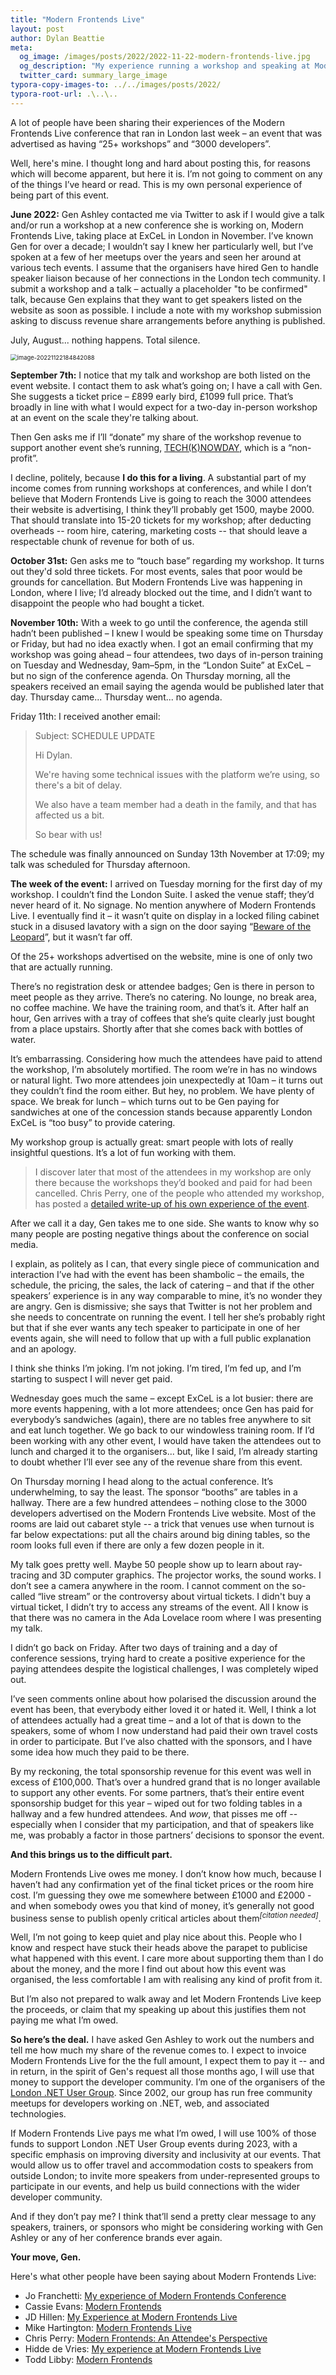 ```yaml
---
title: "Modern Frontends Live"
layout: post
author: Dylan Beattie
meta:
  og_image: /images/posts/2022/2022-11-22-modern-frontends-live.jpg
  og_description: "My experience running a workshop and speaking at Modern Frontends Live"
  twitter_card: summary_large_image
typora-copy-images-to: ../../images/posts/2022/
typora-root-url: .\..\..
---
```


A lot of people have been sharing their experiences of the Modern Frontends Live conference that ran in London last week – an event that was advertised as having “25+ workshops” and “3000  developers”.

Well, here's mine. I thought long and hard about posting this, for reasons which will become apparent, but here it is. I’m not going to comment on any of the things I’ve heard or read. This is my own personal experience of being part of this event.

**June 2022:** Gen Ashley contacted me via Twitter to ask if I would give a talk and/or run a workshop at a new conference she is working on, Modern Frontends Live, taking place at ExCeL in London in November. I’ve known Gen for over a decade; I wouldn’t say I knew her particularly well, but I’ve spoken at a few of her meetups over the years and seen her around at various tech events. I assume that the organisers have hired Gen to handle speaker liaison because of her connections in the London tech community. I submit a workshop and a talk – actually a placeholder "to be confirmed" talk, because Gen explains that they want to get speakers listed on the website as soon as possible. I include a note with my workshop submission asking to discuss revenue share arrangements before anything is published. 

July, August... nothing happens. Total silence.

<img src="/images/posts/2022/image-20221122184842088.png" alt="image-20221122184842088" style="zoom:67%;" />

**September 7th:** I notice that my talk and workshop are both listed on the event website. I contact them to ask what’s going on; I have a call with Gen. She suggests a ticket price – £899 early bird, £1099 full price. That’s broadly in line with what I would expect for a two-day in-person workshop at an event on the scale they're talking about.

Then Gen asks me if I’ll “donate” my share of the workshop revenue to support another event she’s running, [TECH(K)NOWDAY](https://www.techknowday.com/), which is a “non-profit”.

I decline, politely, because **I do this for a living**. A substantial part of my income comes from running workshops at conferences, and while I don’t believe that Modern Frontends Live is going to reach the 3000 attendees their website is advertising, I think they’ll probably get 1500, maybe 2000. That should translate into 15-20 tickets for my workshop; after deducting overheads -- room hire, catering, marketing costs -- that should leave a respectable chunk of revenue for both of us.

**October 31st:** Gen asks me to “touch base” regarding my workshop. It turns out they'd sold three tickets. For most events, sales that poor would be grounds for cancellation. But Modern Frontends Live was happening in London, where I live; I’d already blocked out the time, and I didn’t want to disappoint the people who had bought a ticket.

**November 10th:** With a week to go until the conference, the agenda still hadn’t been published – I knew I would be speaking some time on Thursday or Friday, but had no idea exactly when. I got an email confirming that my workshop was going ahead – four attendees, two days of in-person training on Tuesday and Wednesday, 9am–5pm, in the “London Suite” at ExCeL – but no sign of the conference agenda. On Thursday morning, all the speakers received an email saying the agenda would be published later that day. Thursday came... Thursday went... no agenda.

Friday 11th: I received another email:

>  Subject: SCHEDULE UPDATE
>
> Hi Dylan.
>
> We're having some technical issues with the platform we’re using, so there's a bit of delay.
>
> We also have a team member had a death in the family, and that has affected us a bit.
>
> So bear with us!

The schedule was finally announced on Sunday 13th November at 17:09; my talk was scheduled for Thursday afternoon.

**The week of the event:** I arrived on Tuesday morning for the first day of my workshop. I couldn’t find the London Suite. I asked the venue staff; they’d never heard of it. No signage. No mention anywhere of Modern Frontends Live. I eventually find it – it wasn’t quite on display in a locked filing cabinet stuck in a disused lavatory with a sign on the door saying “[Beware of the Leopard](https://www.goodreads.com/quotes/40705-but-the-plans-were-on-display-on-display-i-eventually)”, but it wasn’t far off. 

Of the 25+ workshops advertised on the website, mine is one of only two that are actually running.

There’s no registration desk or attendee badges; Gen is there in person to meet people as they arrive. There’s no catering. No lounge, no break area, no coffee machine. We have the training room, and that’s it. After half an hour, Gen arrives with a tray of coffees that she’s quite clearly just bought from a place upstairs. Shortly after that she comes back with bottles of water.

It’s embarrassing. Considering how much the attendees have paid to attend the workshop, I’m absolutely mortified. The room we’re in has no windows or natural light. Two more attendees join unexpectedly at 10am – it turns out they couldn’t find the room either. But hey, no problem. We have plenty of space. We break for lunch – which turns out to be Gen paying for sandwiches at one of the concession stands because apparently London ExCeL is “too busy” to provide catering.

My workshop group is actually great: smart people with lots of really insightful questions. It’s a lot of fun working with them.

> I discover later that most of the attendees in my workshop are only there because the workshops they’d booked and paid for had been cancelled. Chris Perry, one of the people who attended my workshop, has posted a [detailed write-up of his own experience of the event](https://christopherallanperry.github.io/blog/2022/11/20/modern_frontends-an_attendees_perspective.html).

After we call it a day, Gen takes me to one side. She wants to know why so many people are posting negative things about the conference on social media.

I explain, as politely as I can, that every single piece of communication and interaction I’ve had with the event has been shambolic – the emails, the schedule, the pricing, the sales, the lack of catering – and that if the other speakers’ experience is in any way comparable to mine, it’s no wonder they are angry. Gen is dismissive; she says that Twitter is not her problem and she needs to concentrate on running the event. I tell her she’s probably right but that if she ever wants any tech speaker to participate in one of her events again, she will need to follow that up with a full public explanation and an apology.

I think she thinks I’m joking. I’m not joking. I’m tired, I’m fed up, and I’m starting to suspect I will never get paid.

Wednesday goes much the same – except ExCeL is a lot busier: there are more events happening, with a lot more attendees; once Gen has paid for everybody’s sandwiches (again), there are no tables free anywhere to sit and eat lunch together. We go back to our windowless training room. If I’d been working with any other event, I would have taken the attendees out to lunch and charged it to the organisers... but, like I said, I’m already starting to doubt whether I’ll ever see any of the revenue share from this event.

On Thursday morning I head along to the actual conference. It’s underwhelming, to say the least. The sponsor “booths” are tables in a hallway. There are a few hundred attendees – nothing close to the 3000 developers advertised on the Modern Frontends Live website. Most of the rooms are laid out cabaret style -- a trick that venues use when turnout is far below expectations: put all the chairs around big dining tables, so the room looks full even if there are only a few dozen people in it.

My talk goes pretty well. Maybe 50 people show up to learn about ray-tracing and 3D computer graphics. The projector works, the sound works. I don’t see a camera anywhere in the room. I cannot comment on the so-called “live stream” or the controversy about virtual tickets. I didn't buy a virtual ticket, I didn’t try to access any streams of the event. All I know is that there was no camera in the Ada Lovelace room where I was presenting my talk.

I didn’t go back on Friday. After two days of training and a day of conference sessions, trying hard to create a positive experience for the paying attendees despite the logistical challenges, I was completely wiped out.

I’ve seen comments online about how polarised the discussion around the event has been, that everybody either loved it or hated it. Well, I think a lot of attendees actually had a great time – and a lot of that is down to the speakers, some of whom I now understand had paid their own travel costs in order to participate. But I’ve also chatted with the sponsors, and I have some idea how much they paid to be there.

By my reckoning, the total sponsorship revenue for this event was well in excess of £100,000. That’s over a hundred grand that is no longer available to support any other events. For some partners, that’s their entire event sponsorship budget for this year – wiped out for two folding tables in a hallway and a few hundred attendees. And *wow*, that pisses me off -- especially when I consider that my participation, and that of speakers like me, was probably a factor in those partners’ decisions to sponsor the event.

**And this brings us to the difficult part.**

Modern Frontends Live owes me money. I don’t know how much, because I haven’t had any confirmation yet of the final ticket prices or the room hire cost. I’m guessing they owe me somewhere between £1000 and £2000 - and when somebody owes you that kind of money, it’s generally not good business sense to publish openly critical articles about them<sup>*[citation needed]*</sup>.

Well, I’m not going to keep quiet and play nice about this. People who I know and respect have stuck their heads above the parapet to publicise what happened with this event. I care more about supporting them than I do about the money, and the more I find out about how this event was organised, the less comfortable I am with realising any kind of profit from it.

But I’m also not prepared to walk away and let Modern Frontends Live keep the proceeds, or claim that my speaking up about this justifies them not paying me what I’m owed.

**So here’s the deal.** I have asked Gen Ashley to work out the numbers and tell me how much my share of the revenue comes to. I expect to invoice Modern Frontends Live for the the full amount, I expect them to pay it -- and in return, in the spirit of Gen's request all those months ago, I will use that money to support the developer community. I’m one of the organisers of the [London .NET User Group](https://www.meetup.com/en-AU/london-net-user-group/). Since 2002, our group has run free community meetups for developers working on .NET, web, and associated technologies.

If Modern Frontends Live pays me what I’m owed, I will use 100% of those funds to support London .NET User Group events during 2023, with a specific emphasis on improving diversity and inclusivity at our events. That would allow us to offer travel and accommodation costs to speakers from outside London; to invite more speakers from under-represented groups to participate in our events, and help us build connections with the wider developer community.

And if they don’t pay me? I think that’ll send a pretty clear message to any speakers, trainers, or sponsors who might be considering working with Gen Ashley or any of her conference brands ever again.

**Your move, Gen.**

Here's what other people have been saying about Modern Frontends Live:

* Jo Franchetti: [My experience of Modern Frontends Conference](https://dev.to/thisisjofrank/my-experience-of-modern-frontends-conference-1cgg) 
* Cassie Evans: [Modern Frontends](https://www.cassie.codes/posts/modern-frontends/)
* JD Hillen: [My Experience at Modern Frontends Live](https://jdhillen.com/blog/my-experience-at-modern-frontends-live/)
* Mike Hartington: [Modern Frontends Live](https://mhartington.io/post/modern-frontends-live/)
* Chris Perry: [Modern Frontends: An Attendee's Perspective](https://christopherallanperry.github.io/blog/2022/11/20/modern_frontends-an_attendees_perspective.html)
* Hidde de Vries: [My experience at Modern Frontends Live](https://hidde.blog/modern-frontends-live/) 
* Todd Libby: [Modern Frontends](https://toddl.dev/posts/modern-frontends/)
